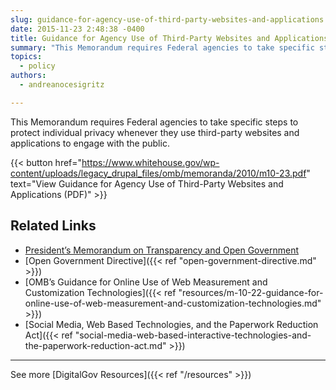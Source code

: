 ```yaml
---
slug: guidance-for-agency-use-of-third-party-websites-and-applications
date: 2015-11-23 2:48:38 -0400
title: Guidance for Agency Use of Third-Party Websites and Applications
summary: "This Memorandum requires Federal agencies to take specific steps to protect individual privacy whenever they use third-party websites and applications to engage with the public."
topics:
  - policy
authors:
  - andreanocesigritz

---
```


This Memorandum requires Federal agencies to take specific steps to protect individual privacy whenever they use third-party websites and applications to engage with the public.

{{< button href="https://www.whitehouse.gov/wp-content/uploads/legacy_drupal_files/omb/memoranda/2010/m10-23.pdf" text="View Guidance for Agency Use of Third-Party Websites and Applications (PDF)" >}}

## Related Links

- [President’s Memorandum on Transparency and Open Government](https://www.whitehouse.gov/sites/whitehouse.gov/files/omb/memoranda/2009/m09-12.pdf)
- [Open Government Directive]({{< ref "open-government-directive.md" >}})
- [OMB’s Guidance for Online Use of Web Measurement and Customization Technologies]({{< ref "resources/m-10-22-guidance-for-online-use-of-web-measurement-and-customization-technologies.md" >}})
- [Social Media, Web Based Technologies, and the Paperwork Reduction Act]({{< ref "social-media-web-based-interactive-technologies-and-the-paperwork-reduction-act.md" >}})

---

See more [DigitalGov Resources]({{< ref "/resources" >}})
